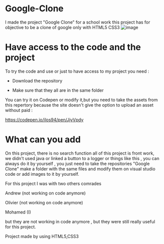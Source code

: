 # Google-Clone

I made the project "Google Clone" for a school work 
this project has for objective to be a clone of google only with HTML5 CSS3
![image](https://user-images.githubusercontent.com/91453619/142779687-3ea99d60-a9e0-4bec-9b1f-2970b26450ed.png)

# Have access to the code and the project

To try the code and use or just to have access to my project you need : 

- Download the repository 

- Make sure that they all are in the same folder

You can try it on Codepen or modify it,but you need to take the assets from this repertory because the site doesn't give the option to upload  an asset without paid : 

https://codepen.io/ilos94/pen/JjyVpdy

# What can you add

On this project, there is no search function all of this project is front work, we didn't used java or linked a button to a logger or things like this , you can always do it by yourself , you just need to take the repositories "Google Clone" make a folder with the same files and modify them on visual studio code or add images to it by yourself.

For this project I was with two others comrades 

Andrew (not working on code anymore)

Olivier (not working on code anymore)

Mohamed (I)

but they are not working in code anymore , but they were still really useful for this project.


Project made by using HTML5,CSS3
